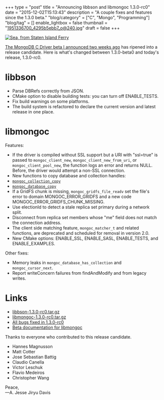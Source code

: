+++
type = "post"
title = "Announcing libbson and libmongoc 1.3.0-rc0"
date = "2015-12-02T15:13:43"
description = "A couple fixes and features since the 1.3.0 beta."
"blog/category" = ["C", "Mongo", "Programming"]
"blog/tag" = []
enable_lightbox = false
thumbnail = "1951336700_4295b5ebb7_o@240.jpg"
draft = false
+++

<p><a href="https://www.flickr.com/photos/emptysquare/1951336700/"><img style="display:block; margin-left:auto; margin-right:auto;" src="1951336700_4295b5ebb7_o.jpg" title="Sea, from Staten Island Ferry" />
</a></p>
<p><a href="/blog/announcing-libbson-and-libmongoc-1-3-0-beta0/">The MongoDB C Driver beta I announced two weeks ago</a> has ripened into a release candidate. Here is what's changed between 1.3.0-beta0 and today's release, 1.3.0-rc0.</p>
<h1 id="libbson">libbson</h1>
<ul>
<li>Parse DBRefs correctly from JSON.</li>
<li>CMake option to disable building tests: you can turn off ENABLE_TESTS.</li>
<li>Fix build warnings on some platforms.</li>
<li>The build system is refactored to declare the current version and latest
   release in one place.</li>
</ul>
<h1 id="libmongoc">libmongoc</h1>
<p>Features:</p>
<ul>
<li>If the driver is compiled without SSL support but a URI with "ssl=true"
   is passed to <code>mongoc_client_new</code>, <code>mongoc_client_new_from_uri</code>, or
   <code>mongoc_client_pool_new</code>, the function logs an error and returns NULL. Before,
   the driver would attempt a non-SSL connection.</li>
<li>New functions to copy database and collection handles:</li>
<li><a href="http://api.mongodb.org/c/1.3.0/mongoc_collection_copy.html"><code>mongoc_collection_copy</code></a></li>
<li><a href="http://api.mongodb.org/c/1.3.0/mongoc_database_copy.html"><code>mongoc_database_copy</code></a></li>
<li>If a GridFS chunk is missing, <code>mongoc_gridfs_file_readv</code> set the file's error to
   domain MONGOC_ERROR_GRIDFS and a new code MONGOC_ERROR_GRIDFS_CHUNK_MISSING.</li>
<li>Use electionId to detect a stale replica set primary during a network split.</li>
<li>Disconnect from replica set members whose "me" field does not match the
   connection address.</li>
<li>The client side matching feature, <code>mongoc_matcher_t</code> and related functions,
   are deprecated and scheduled for removal in version 2.0.</li>
<li>New CMake options: ENABLE_SSL, ENABLE_SASL, ENABLE_TESTS, and ENABLE_EXAMPLES.</li>
</ul>
<p>Other fixes:</p>
<ul>
<li>Memory leaks in <code>mongoc_database_has_collection</code> and <code>mongoc_cursor_next</code>.</li>
<li>Report writeConcern failures from findAndModify and from legacy writes.</li>
</ul>
<h1 id="links">Links</h1>
<ul>
<li><a href="https://github.com/mongodb/libbson/releases/download/1.3.0-rc0/libbson-1.3.0-rc0.tar.gz">libbson-1.3.0-rc0.tar.gz</a></li>
<li><a href="https://github.com/mongodb/mongo-c-driver/releases/download/1.3.0-rc0/mongo-c-driver-1.3.0-rc0.tar.gz">libmongoc-1.3.0-rc0.tar.gz</a></li>
<li><a href="https://jira.mongodb.org/issues/?jql=fixVersion%20%3D%201.3.0-rc0%20AND%20project%20%3D%20CDRIVER">All bugs fixed in 1.3.0-rc0</a></li>
<li><a href="http://api.mongodb.org/c/1.3.0/">Beta documentation for libmongoc</a></li>
</ul>
<p>Thanks to everyone who contributed to this release candidate.</p>
<ul>
<li>Hannes Magnusson</li>
<li>Matt Cotter</li>
<li>Jose Sebastian Battig</li>
<li>Claudio Canella</li>
<li>Victor Leschuk</li>
<li>Flavio Medeiros</li>
<li>Christopher Wang</li>
</ul>
<p>Peace,<br />
&mdash;A. Jesse Jiryu Davis</p>
    